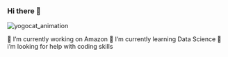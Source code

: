### Hi there 👋 

![yogocat_animation](https://user-images.githubusercontent.com/118692087/219830212-33eeb4c5-a159-4a76-a0eb-afe27cc1f399.gif)

🔭 I’m currently working on Amazon
🌱 I’m currently learning Data Science
🤔 i’m looking for help with coding skills

<!--
**VirmarSosa/virmarsosa** is a ✨ _special_ ✨ repository because its `README.md` (this file) appears on your GitHub profile.
![code](https://user-images.githubusercontent.com/118692087/219829842-33538668-c6e9-42a7-919c-ee15c4632dbe.gif)

Here are some ideas to get you started:

🔭 I’m currently working on Amazon
🌱 I’m currently learning Data Science
🤔 i’m looking for help with coding skills

